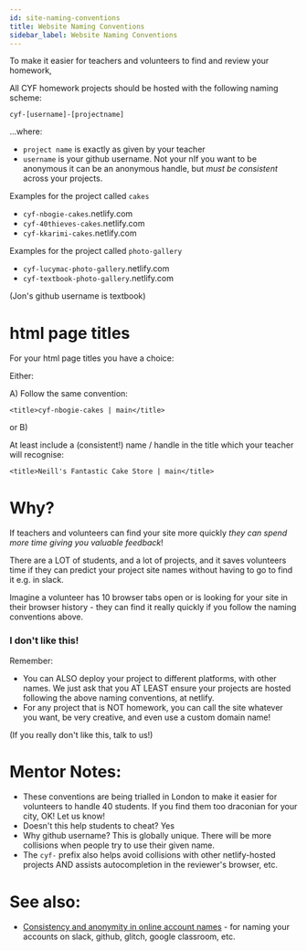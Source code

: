 ```yaml
---
id: site-naming-conventions
title: Website Naming Conventions
sidebar_label: Website Naming Conventions
---
```


To make it easier for teachers and volunteers to find and review your homework,

All CYF homework projects should be hosted with the following naming scheme:

`cyf-[username]-[projectname]`

...where:

- `project name` is exactly as given by your teacher
- `username` is your github username. Not your nIf you want to be anonymous it can be an anonymous handle, but _must be consistent_ across your projects.

Examples for the project called `cakes`

- `cyf-nbogie-cakes`.netlify.com
- `cyf-40thieves-cakes`.netlify.com
- `cyf-kkarimi-cakes`.netlify.com

Examples for the project called `photo-gallery`

- `cyf-lucymac-photo-gallery`.netlify.com
- `cyf-textbook-photo-gallery`.netlify.com

(Jon's github username is textbook)

# html page titles

For your html page titles you have a choice:

Either:

A) Follow the same convention:

`<title>cyf-nbogie-cakes | main</title>`

or B)

At least include a (consistent!) name / handle in the title which your teacher will recognise:

`<title>Neill's Fantastic Cake Store | main</title>`

# Why?

If teachers and volunteers can find your site more quickly _they can spend more time giving you valuable feedback_!

There are a LOT of students, and a lot of projects, and it saves volunteers time if they can predict your project site names without having to go to find it e.g. in slack.

Imagine a volunteer has 10 browser tabs open or is looking for your site in their browser history - they can find it really quickly if you follow the naming conventions above.

### I don't like this!

Remember:

- You can ALSO deploy your project to different platforms, with other names. We just ask that you AT LEAST ensure your projects are hosted following the above naming conventions, at netlify.
- For any project that is NOT homework, you can call the site whatever you want, be very creative, and even use a custom domain name!

(If you really don't like this, talk to us!)

# Mentor Notes:

- These conventions are being trialled in London to make it easier for volunteers to handle 40 students. If you find them too draconian for your city, OK! Let us know!
- Doesn't this help students to cheat? Yes
- Why github username? This is globally unique. There will be more collisions when people try to use their given name.
- The `cyf-` prefix also helps avoid collisions with other netlify-hosted projects AND assists autocompletion in the reviewer's browser, etc.

# See also:

- [Consistency and anonymity in online account names](https://github.com/CodeYourFuture/syllabus/wiki/Consistency-and-anonymity-in-online-account-names) - for naming your accounts on slack, github, glitch, google classroom, etc.
